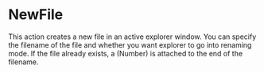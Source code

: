 # NewFile #
This action creates a new file in an active explorer window.
You can specify the filename of the file and whether you want explorer to go into renaming mode. If the file already exists, a (Number) is attached to the end of the filename.